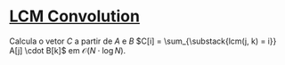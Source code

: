 # [LCM Convolution](lcm-convolution.cpp)

Calcula o vetor $C$ a partir de $A$ e $B$ $C[i] = \sum_{\substack{lcm(j, k) = i}} A[j] \cdot B[k]$ em $\mathcal{O}(N \cdot \log N)$.
